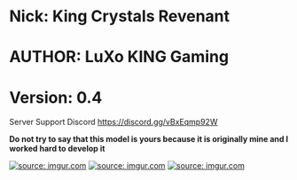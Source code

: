 # Nick: King Crystals Revenant
# AUTHOR: LuXo KING Gaming
# Version: 0.4

Server Support Discord https://discord.gg/vBxEqmp92W

**Do not try to say that this model is yours because it is originally mine and I worked hard to develop it**


<a href="https://imgur.com/SDj0RZQ"><img src="https://i.imgur.com/SDj0RZQ.jpg" title="source: imgur.com" /></a>
<a href="https://imgur.com/cMZjIcd"><img src="https://i.imgur.com/cMZjIcd.jpg" title="source: imgur.com" /></a>
<a href="https://imgur.com/TmBpovi"><img src="https://i.imgur.com/TmBpovi.jpg" title="source: imgur.com" /></a>
